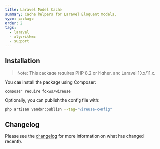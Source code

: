 ```yaml
---
title: Laravel Model Cache
summary: Cache helpers for Laravel Eloquent models.
type: package
order: 2
tags:
  - laravel
  - algorithms
  - support
---
```


## Installation

> Note: This package requires PHP 8.2 or higher, and Laravel 10.x/11.x.

You can install the package using Composer:

```bash
composer require foxws/wireuse
```

Optionally, you can publish the config file with:

```bash
php artisan vendor:publish --tag="wireuse-config"
```

## Changelog

Please see the [changelog](https://github.com/foxws/wireuse/blob/3.x/CHANGELOG.md) for more information on what has changed recently.
